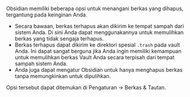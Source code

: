 Obsidian memiliki beberapa opsi untuk menangani berkas yang dihapus, tergantung pada keinginan Anda.

- Secara bawaan, berkas terhapus akan dikirim ke tempat sampah dari sistem Anda. Di sini Anda dapat menggunakannya untuk memulihkan berkas yang tidak sengaja terhapus.
- Berkas terhapus dapat dikirim ke direktori spesial `.trash` pada vault Anda. Ini dapat sangat berguna jika Anda ingin memiliki kemampuan untuk memulihkan berkas Vault Anda secara terpisah dari tempat sampah sistem Anda. 
- Anda juga dapat mengatur Obsidian untuk hanya menghapus berkas tanpa memungkinkan untuk dipulihkan.

Opsi tersebut dapat ditemukan di Pengaturan -> Berkas & Tautan.

